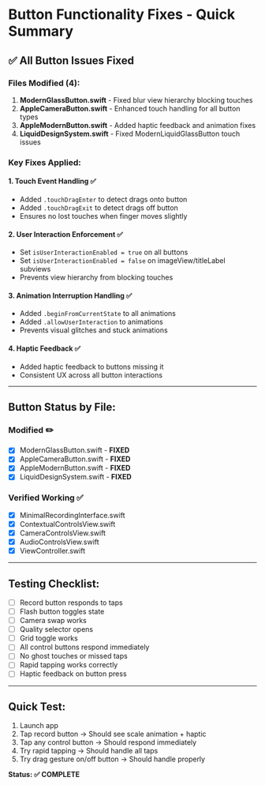 # Button Functionality Fixes - Quick Summary

## ✅ All Button Issues Fixed

### Files Modified (4):
1. **ModernGlassButton.swift** - Fixed blur view hierarchy blocking touches
2. **AppleCameraButton.swift** - Enhanced touch handling for all button types
3. **AppleModernButton.swift** - Added haptic feedback and animation fixes
4. **LiquidDesignSystem.swift** - Fixed ModernLiquidGlassButton touch issues

### Key Fixes Applied:

#### 1. **Touch Event Handling** ✅
- Added `.touchDragEnter` to detect drags onto button
- Added `.touchDragExit` to detect drags off button
- Ensures no lost touches when finger moves slightly

#### 2. **User Interaction Enforcement** ✅
- Set `isUserInteractionEnabled = true` on all buttons
- Set `isUserInteractionEnabled = false` on imageView/titleLabel subviews
- Prevents view hierarchy from blocking touches

#### 3. **Animation Interruption Handling** ✅
- Added `.beginFromCurrentState` to all animations
- Added `.allowUserInteraction` to animations
- Prevents visual glitches and stuck animations

#### 4. **Haptic Feedback** ✅
- Added haptic feedback to buttons missing it
- Consistent UX across all button interactions

---

## Button Status by File:

### Modified ✏️
- [x] ModernGlassButton.swift - **FIXED**
- [x] AppleCameraButton.swift - **FIXED**
- [x] AppleModernButton.swift - **FIXED**  
- [x] LiquidDesignSystem.swift - **FIXED**

### Verified Working ✅
- [x] MinimalRecordingInterface.swift
- [x] ContextualControlsView.swift
- [x] CameraControlsView.swift
- [x] AudioControlsView.swift
- [x] ViewController.swift

---

## Testing Checklist:

- [ ] Record button responds to taps
- [ ] Flash button toggles state
- [ ] Camera swap works
- [ ] Quality selector opens
- [ ] Grid toggle works
- [ ] All control buttons respond immediately
- [ ] No ghost touches or missed taps
- [ ] Rapid tapping works correctly
- [ ] Haptic feedback on button press

---

## Quick Test:
1. Launch app
2. Tap record button → Should see scale animation + haptic
3. Tap any control button → Should respond immediately
4. Try rapid tapping → Should handle all taps
5. Try drag gesture on/off button → Should handle properly

**Status: ✅ COMPLETE**
